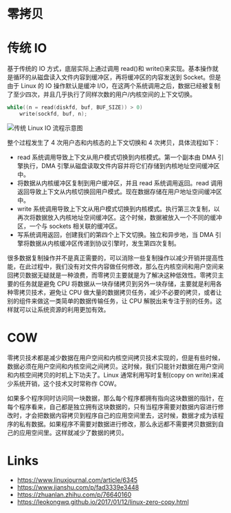 # 零拷贝

# 传统 IO

基于传统的 IO 方式，底层实际上通过调用 read()和 write()来实现。基本操作就是循环的从磁盘读入文件内容到缓冲区，再将缓冲区的内容发送到 Socket。但是由于 Linux 的 IO 操作默认是缓冲 I/O，在这两个系统调用之后，数据已经被复制了至少四次，并且几乎执行了同样次数的用户/内核空间的上下文切换。

```c
while((n = read(diskfd, buf, BUF_SIZE)) > 0)
    write(sockfd, buf, n);
```

![传统 Linux IO 流程示意图](https://pic.imgdb.cn/item/60544efe524f85ce290d4dbd.jpg)

整个过程发生了 4 次用户态和内核态的上下文切换和 4 次拷贝，具体流程如下：

- read 系统调用导致上下文从用户模式切换到内核模式。第一个副本由 DMA 引擎执行，DMA 引擎从磁盘读取文件内容并将它们存储到内核地址空间缓冲区中。
- 将数据从内核缓冲区复制到用户缓冲区，并且 read 系统调用返回。read 调用返回导致上下文从内核切换回用户模式。现在数据存储在用户地址空间缓冲区中。
- write 系统调用导致上下文从用户模式切换到内核模式。执行第三次复制，以再次将数据放入内核地址空间缓冲区。这个时候，数据被放入一个不同的缓冲区，一个与 sockets 相关联的缓冲区。
- 写系统调用返回，创建我们的第四个上下文切换。独立和异步地，当 DMA 引擎将数据从内核缓冲区传递到协议引擎时，发生第四次复制。

很多数据复制操作并不是真正需要的，可以消除一些复制操作以减少开销并提高性能，在此过程中，我们没有对文件内容做任何修改，那么在内核空间和用户空间来回拷贝数据无疑就是一种浪费，而零拷贝主要就是为了解决这种低效性。零拷贝主要的任务就是避免 CPU 将数据从一块存储拷贝到另外一块存储，主要就是利用各种零拷贝技术，避免让 CPU 做大量的数据拷贝任务，减少不必要的拷贝，或者让别的组件来做这一类简单的数据传输任务，让 CPU 解脱出来专注于别的任务。这样就可以让系统资源的利用更加有效。

# COW

零拷贝技术都是减少数据在用户空间和内核空间拷贝技术实现的，但是有些时候，数据必须在用户空间和内核空间之间拷贝。这时候，我们只能针对数据在用户空间和内核空间拷贝的时机上下功夫了。Linux 通常利用写时复制(copy on write)来减少系统开销，这个技术又时常称作 COW。

如果多个程序同时访问同一块数据，那么每个程序都拥有指向这块数据的指针，在每个程序看来，自己都是独立拥有这块数据的，只有当程序需要对数据内容进行修改时，才会把数据内容拷贝到程序自己的应用空间里去，这时候，数据才成为该程序的私有数据。如果程序不需要对数据进行修改，那么永远都不需要拷贝数据到自己的应用空间里。这样就减少了数据的拷贝。

# Links

- https://www.linuxjournal.com/article/6345
- https://www.jianshu.com/p/fad3339e3448
- https://zhuanlan.zhihu.com/p/76640160
- https://leokongwq.github.io/2017/01/12/linux-zero-copy.html
